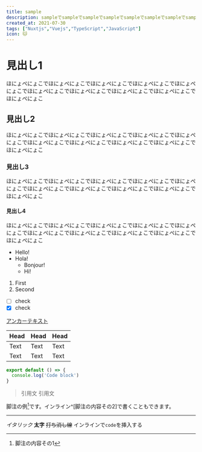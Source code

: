 ```yaml
---
title: sample
description: sampleでsampleでsampleでsampleでsampleでsampleでsampleでsampleでsampleでsample
created_at: 2021-07-30
tags: ["Nuxtjs","Vuejs","TypeScript","JavaScript"]
icon: 🐱
---
```


# 見出し1
ほにょぺにょこでほにょぺにょこでほにょぺにょこでほにょぺにょこでほにょぺにょこでほにょぺにょこでほにょぺにょこでほにょぺにょこでほにょぺにょこでほにょぺにょこ

## 見出し2
ほにょぺにょこでほにょぺにょこでほにょぺにょこでほにょぺにょこでほにょぺにょこでほにょぺにょこでほにょぺにょこでほにょぺにょこでほにょぺにょこでほにょぺにょこ
### 見出し3
ほにょぺにょこでほにょぺにょこでほにょぺにょこでほにょぺにょこでほにょぺにょこでほにょぺにょこでほにょぺにょこでほにょぺにょこでほにょぺにょこでほにょぺにょこ
#### 見出し4
ほにょぺにょこでほにょぺにょこでほにょぺにょこでほにょぺにょこでほにょぺにょこでほにょぺにょこでほにょぺにょこでほにょぺにょこでほにょぺにょこでほにょぺにょこ

- Hello!
- Hola!
  - Bonjour!
  * Hi!

1. First
2. Second

- [ ] check
- [x] check

[アンカーテキスト](リンクのURL)
<!-- 
<img src="/logo-twitter.png" style="width: 100px" /> -->
<!-- 
![altテキスト](/logo-twitter.png) -->

| Head | Head | Head |
| ---- | ---- | ---- |
| Text | Text | Text |
| Text | Text | Text |

```javascript
export default () => {
  console.log('Code block')
}
```

> 引用文
> 引用文

脚注の例[^1]です。インライン^[脚注の内容その2]で書くこともできます。

[^1]: 脚注の内容その1

-----

*イタリック*
**太字**
~~打ち消し線~~
インラインで`code`を挿入する
